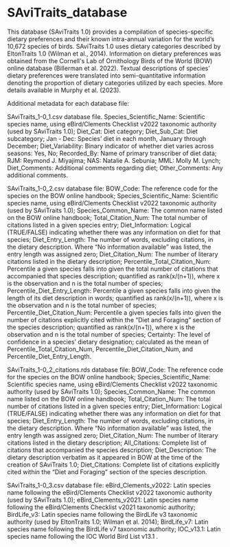 # SAviTraits_database
This database (SAviTraits 1.0) provides a compilation of species-specific dietary preferences and their known intra-annual variation for the world’s 10,672 species of birds. SAviTraits 1.0 uses dietary categories described by EltonTraits 1.0 (Wilman et al., 2014). Information on dietary preferences was obtained from the Cornell's Lab of Ornithology Birds of the World (BOW) online database (Billerman et al. 2022). Textual descriptions of species’ dietary preferences were translated into semi-quantitative information denoting the proportion of dietary categories utilized by each species. More details available in Murphy et al. (2023).

Additional metadata for each database file:

SAviTraits_1-0_1.csv database file.
Species_Scientific_Name:	Scientific species name, using eBird/Clements Checklist v2022 taxonomic authority (used by SAviTraits 1.0);
Diet_Cat: Diet category;
Diet_Sub_Cat: Diet subcategory;
Jan - Dec: 	Species’ diet in each month, January through December;
Diet_Variability: Binary indicator of whether diet varies across seasons: Yes, No;
Recorded_By: Name of primary transcriber of diet data; RJM: Reymond J. Miyajima; NAS: Natalie A. Sebunia; MML: Molly M. Lynch;
Diet_Comments: Additional comments regarding diet;
Other_Comments: Any additional comments.

SAviTraits_1-0_2.csv database file:
BOW_Code: The reference code for the species on the BOW online handbook;
Species_Scientific_Name: Scientific species name, using eBird/Clements Checklist v2022 taxonomic authority (used by SAviTraits 1.0);
Species_Common_Name:	The common name listed on the BOW online handbook;
Total_Citation_Num: The total number of citations listed in a given species entry;
Diet_Information: Logical (TRUE/FALSE) indicating whether there was any information on diet for that species;
Diet_Entry_Length: The number of words, excluding citations,  in the dietary description. Where “No information available” was listed, the entry length was assigned zero;
Diet_Citation_Num: The number of literary citations listed in the dietary description;
Percentile_Total_Citation_Num: Percentile a given species falls into given the total number of citations that accompanied that species description; quantified as rank(x/(n+1)), where x is the observation and n is the total number of species;
Percentile_Diet_Entry_Length: Percentile a given species falls into given the length of its diet description in words; quantified as rank(x/(n+1)), where x is the observation and n is the total number of species;
Percentile_Diet_Citation_Num: Percentile a given species falls into given the number of citations explicitly cited within the “Diet and Foraging” section of the species description; quantified as rank(x/(n+1)), where x is the observation and n is the total number of species;
Certainty: The level of confidence in a species’ dietary designation; calculated as the mean of Percentile_Total_Citation_Num, Percentile_Diet_Citation_Num, and Percentile_Diet_Entry_Length.

SAviTraits_1-0_2_citations.rds database file:
BOW_Code: The reference code for the species on the BOW online handbook;
Species_Scientific_Name: Scientific species name, using eBird/Clements Checklist v2022 taxonomic authority (used by SAviTraits 1.0);
Species_Common_Name:	The common name listed on the BOW online handbook;
Total_Citation_Num: The total number of citations listed in a given species entry;
Diet_Information: Logical (TRUE/FALSE) indicating whether there was any information on diet for that species;
Diet_Entry_Length: The number of words, excluding citations,  in the dietary description. Where “No information available” was listed, the entry length was assigned zero;
Diet_Citation_Num: The number of literary citations listed in the dietary description;
All_Citations: Complete list of citations that accompanied the species description;
Diet_Description: The dietary description verbatim as it appeared in BOW at the time of the creation of SAviTraits 1.0;
Diet_Citations: Complete list of citations explicitly cited within the “Diet and Foraging” section of the species description.

SAviTraits_1-0_3.csv database file:
eBird_Clements_v2022: Latin species name following the eBird/Clements Checklist v2022 taxonomic authority (used by SAviTraits 1.0);
eBird_Clements_v2021: Latin species name following the eBird/Clements Checklist v2021 taxonomic authority;
BirdLife_v3: Latin species name following the BirdLife v3 taxonomic authority (used by EltonTraits 1.0; Wilman et al. 2014);
BirdLife_v7: Latin species name following the BirdLife v7 taxonomic authority;
IOC_v13.1: Latin species name following the IOC World Bird List v13.1 .

